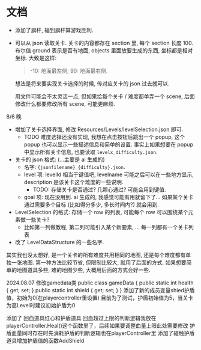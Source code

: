 # 文档

- 添加了旗杆, 碰到旗杆算游戏胜利.
- 可以从 json 读取关卡. 关卡的内容都存在 section 里, 每个 section 长度 100.
  布尔值 ground 表示是否有地面, objects 里面放要生成的东西, 坐标都是相对坐标. 大致是这样:
  > -10: 地面最左侧; 90: 地面最右侧.

  想法是将来要实现关卡选择的时候, 传对应关卡的 json 过去就可以.
  
  用文件可能会不太灵活一点, 但如果给每个关卡 / 难度都单弄一个 scene, 后面修改什么都要修改所有 scene, 可能更麻烦.

8/6 晚

- 增加了关卡选择界面, 修改 Resources/Levels/levelSelection.json 即可.
  - TODO 难度选择还没有实现, 我想在点击按钮后跳出一个 popup, 这个 popup 也可以显示一些描述信息和简单的设置.
    事实上如果想要在 popup 中显示所有关卡信息, 也要读取 `levelx_difficulty.json`.
- 关卡的 json 格式: (...主要是 ai 生成的)
  - 名字: `{jsonfilename}_{difficulty}.json`.
  - level 项: levelId 相当于键值吧, levelname 可能之后可以在一些地方显示, description 是该关卡这个难度的一些说明.
    - TODO: 存储关卡是否通过? 几颗心通过? 可能会用到键值.
  - goal 项: 现在没用到. ai 生成的, 我感觉可能有用就留下了... 如果某个关卡通过需要多个目标 (比如得分多少, 多长时间内?) 就会用到.
- LevelSelection 的格式: 存储一个 row 的列表, 可能每个 row 可以围绕某个元素做一些关卡?
  - 比如第一列做教程, 第二列可能引入某个新要素, ...
    每一列都有一个关卡列表
- 改了 LevelDataStructure 的一些名字.

其实我也没太想好, 是一个关卡的所有难度共用相同的地图, 还是每个难度都有单独一张地图.
第一种方法比较节省, 但限制比较大, 就用了后面的方式.
如果想要简单的地图道具多些, 难的地图少些, 大概用后面的方式会好一些.


2024.08.07
修改gamedata类
public class gameData
{
    public static int health { get; set; }
   public static int shield { get; set; }
}
添加了新的成员变量shied护盾值，初始为0(在playercontroller里设置)
目前为了测试，护盾初始值为5，当关卡为高Level时建议初始护盾为0

添加了 回血道具红心和护盾道具
回血超过上限的判断逻辑我放在 playerController.Heal()这个函数里了，后续如果要调整血量上限此处需要修改
护盾血量同时存在时先消耗护盾的判断逻辑也在playerController里
添加了碰触护盾道具增加护盾值的函数AddShield